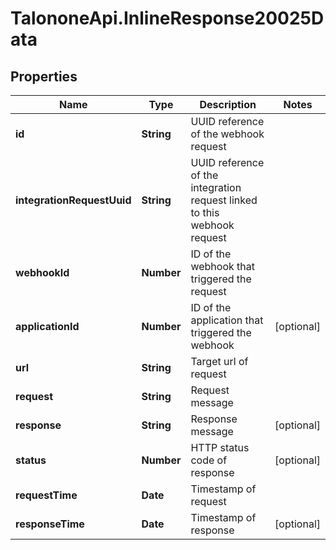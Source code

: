 # TalononeApi.InlineResponse20025Data

## Properties
Name | Type | Description | Notes
------------ | ------------- | ------------- | -------------
**id** | **String** | UUID reference of the webhook request | 
**integrationRequestUuid** | **String** | UUID reference of the integration request linked to this webhook request | 
**webhookId** | **Number** | ID of the webhook that triggered the request | 
**applicationId** | **Number** | ID of the application that triggered the webhook | [optional] 
**url** | **String** | Target url of request | 
**request** | **String** | Request message | 
**response** | **String** | Response message | [optional] 
**status** | **Number** | HTTP status code of response | [optional] 
**requestTime** | **Date** | Timestamp of request | 
**responseTime** | **Date** | Timestamp of response | [optional] 



